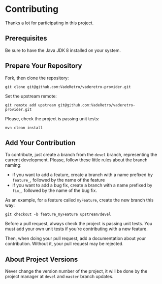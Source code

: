 # Contributing

Thanks a lot for participating in this project.

## Prerequisites

Be sure to have the Java JDK 8 installed on your system.

## Prepare Your Repository

Fork, then clone the repository:

	git clone git@github.com:VadeRetro/vaderetro-provider.git

Set the upstream remote:

	git remote add upstream git@github.com:VadeRetro/vaderetro-provider.git

Please, check the project is passing unit tests:

	mvn clean install

## Add Your Contribution

To contribute, just create a branch from the `devel` branch, representing the current development. Please, follow these little rules about the branch naming:
* if you want to add a feature, create a branch with a name prefixed by `feature_`, followed by the name of the feature
* if you want to add a bug fix, create a branch with a name prefixed by `fix_`, followed by the name of the bug fix.

As an example, for a feature called `myFeature`, create the new branch this way:

	git checkout -b feature_myFeature upstream/devel

Before a pull request, always check the project is passing unit tests. You must add your own unit tests if you're contributing with a new feature.

Then, when doing your pull request, add a documentation about your contribution. Without it, your pull request may be rejected.  

## About Project Versions

Never change the version number of the project, it will be done by the project manager at `devel` and `master` branch updates.
